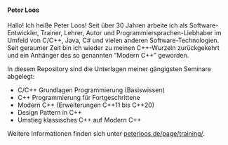 #### Peter Loos

Hallo! Ich heiße Peter Loos! Seit über 30 Jahren arbeite ich als Software-Entwickler, Trainer, Lehrer, Autor und Programmiersprachen-Liebhaber im Umfeld von C/C++, Java, C# und vielen anderen Software-Technologien.
Seit geraumer Zeit bin ich wieder zu meinen C++-Wurzeln zurückgekehrt und ein Anhänger des so genannten “Modern C++” geworden.

In diesem Repository sind die Unterlagen meiner gängigsten Seminare abgelegt:

  * C/C++ Grundlagen Programmierung (Basiswissen)
  * C++ Programmierung für Fortgeschrittene
  * Modern C++ (Erweiterungen C++11 bis C++20)
  * Design Pattern in C++
  * Umstieg klassisches C++ auf Modern C++

Weitere Informationen finden sich unter [peterloos.de/page/training/](https://peterloos.de/page/training/).

<!---
[![HitCount](https://hits.dwyl.com/pelocpp/pelocpp/pelocpp.svg?style=flat-square)](http://hits.dwyl.com/pelocpp/pelocpp/pelocpp) 
--->
